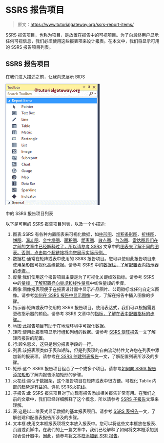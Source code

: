 # SSRS 报告项目

> 原文：<https://www.tutorialgateway.org/ssrs-report-items/>

SSRS 报告项目，也称为项目，是放置在报告中的可视项目。为了向最终用户显示任何可视信息，我们必须使用这些报表项来设计报表。在本文中，我们将显示可用的 SSRS 报告项目列表。

## SSRS 报告项目

在我们进入描述之前，让我向您展示 BIDS

![SSRS Report Items 1](img/4779e7955fcae22edc93ed3cc1338c9b.png)

中的 SSRS 报告项目列表

以下是可用的 [SSRS](https://www.tutorialgateway.org/ssrs/) 报告项目列表，以及一个小描述:

1.  图表:SSRS 有各种内置图表来可视化数据，如[柱形图](https://www.tutorialgateway.org/column-chart-in-ssrs/)、[堆积条形图](https://www.tutorialgateway.org/stacked-bar-chart-in-ssrs/)、[折线图](https://www.tutorialgateway.org/line-chart-in-ssrs/)、[饼图](https://www.tutorialgateway.org/pie-chart-in-ssrs/)、[漏斗图](https://www.tutorialgateway.org/funnel-chart-in-ssrs/)、[金字塔图](https://www.tutorialgateway.org/pyramid-chart-in-ssrs/)、[面积图](https://www.tutorialgateway.org/area-chart-in-ssrs/)、[距离图](https://www.tutorialgateway.org/range-chart-in-ssrs/)、[散点图](https://www.tutorialgateway.org/scatter-plot-in-ssrs/)、[气泡图](https://www.tutorialgateway.org/bubble-chart-in-ssrs/)、[雷达图](https://www.tutorialgateway.org/radar-chart-in-ssrs/)[我们在之前的文章中已经解释过了，所以请参考 SSRS](https://www.tutorialgateway.org/radar-chart-in-ssrs/) 文章中的[图表来了解不同的图表。否则，点击每个超链接将向您展示实际示例。](https://www.tutorialgateway.org/charts-in-ssrs/)
2.  数据栏:通常在矩阵或表中使用的 SSRS 报告项目。您可以使用此报告项目来使用条形图可视化高级数据。请参考 SSRS 中的[数据栏，了解配置表内指示器的步骤。](https://www.tutorialgateway.org/data-bars-in-ssrs/)
3.  度量:我们使用这个报告项目主要是为了可视化关键绩效指标。请参考 SSRS 中的[量规，了解配置径向量规和](https://www.tutorialgateway.org/gauges-in-ssrs/)[线性量规](https://www.tutorialgateway.org/linear-gauges-in-ssrs/)中线性量规的步骤。
4.  图像:图像报表项便于在报表设计器中显示产品图片、公司徽标或任何自定义图像。请参考[如何在 SSRS 报告中显示图像](https://www.tutorialgateway.org/display-image-in-ssrs-report/)一文，了解在报告中插入图像的步骤。
5.  指示器:矩阵或表中使用的 SSRS 报告项目。使用表达式，我们可以根据需要更改指示器的颜色。请参考 SSRS 文章中的[指标，了解在表中配置指标的步骤。](https://www.tutorialgateway.org/indicators-in-ssrs/)
6.  地图:此报告项目有助于在地理环境中可视化数据。
7.  矩阵:使用此报表项显示行组和列组的数据。请参考 [SSRS 矩阵报告](https://www.tutorialgateway.org/ssrs-matrix-report/)一文了解矩阵报告的配置。
8.  行:顾名思义，这只是划分报表字段的一行。
9.  列表:该报表项类似于表和矩阵，但是列表项的自由流动特性允许您在列表中添加新的报表项。请参考[在 SSRS 创建列表报告](https://www.tutorialgateway.org/create-a-list-report-in-ssrs/)一文，了解配置列表所涉及的步骤。
10.  矩形:这个 SSRS 报告项目组合了一个或多个项目。请参考[如何向 SSRS 报告添加矩形](https://www.tutorialgateway.org/add-rectangle-to-ssrs-report/)了解向报告添加矩形的步骤。
11.  火花线:类似于数据条，这个报告项目在矩阵或表中很方便。可视化 Tablix 内部的趋势是有益的。详见 SSRS[火花线](https://www.tutorialgateway.org/sparkline-in-ssrs/)。
12.  子报告:此 SSRS 报告项目对于向现有报告添加相关报告非常有用。在我们之前的文章中，我们已经详细解释了这个概念，所以请参考 [SSRS 子报告](https://www.tutorialgateway.org/ssrs-subreports/)文章来理解。
13.  表:这是以二维表式显示数据的基本报表项目。请参考 [SSRS 表报告](https://www.tutorialgateway.org/ssrs-table-report/)一文，了解创建和配置表报告所涉及的步骤。
14.  文本框:使用文本框报表项将文本放入报表中。您可以将这些文本框放在报表、页眉或页脚中。在我们的上一篇文章中，我们已经解释了如何将文本框添加到报表设计器中。因此，请参考[将文本框添加到 SSR 报告](https://www.tutorialgateway.org/add-textbox-to-ssrs-report/)。